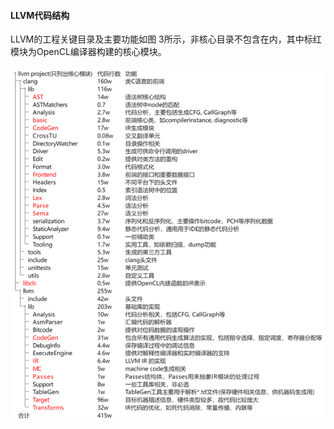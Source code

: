 ####  LLVM代码结构

LLVM的工程关键目录及主要功能如图 3所示，非核心目录不包含在内，其中标红模块为OpenCL编译器构建的核心模块。

![img](代码结构.assets\clip_image002.png)

